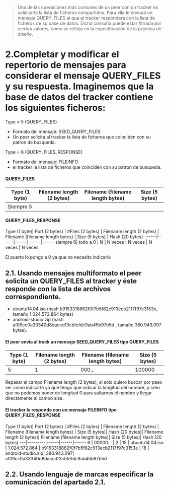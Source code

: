 
> Una de las operaciones más comunes de un peer con un tracker es solicitarle la lista de ficheros compartidos. Para ello le enviará un mensaje QUERY_FILES al que el tracker responderá con la lista de ficheros de su base de datos. Dicha consulta puede estar filtrada por ciertos valores, como se refleja en la especificación de la práctica de diseño.

# 2.Completar y modificar el repertorio de mensajes para considerar el mensaje QUERY_FILES y su respuesta. Imaginemos que la base de datos del tracker contiene los siguientes ficheros:


Type = 5 (QUERY_FILES)
- Formato del mensaje: SEED_QUERY_FILES
- Un peer solicita al tracker la lista de ficheros que coinciden con su patron de busqueda.


Type = 6 (QUERY_FILES_RESPONSE)
- Formato del mensaje: FILEINFO
- el tracker la lista de ficheros que coinciden con su patron de busqueda.


#### QUERY_FILES

Type (1 byte) | Filename length (2 bytes) | Filename (filename length bytes) | Size (5 bytes)
------|------|------|-------
Siempre 5 | | |


#### QUERY_FILES_RESPONSE

Type (1 byte)| Port (2 bytes) | #Files (2 bytes) | Filename length (2 bytes) | Filename (filename length bytes) | Size (5 bytes) | Hash (20 bytes)
------|------|------|------|------
siempre 6| todo a 0 | N | N veces | N veces | N veces | N veces

El puerto lo pongo a 0 ya que no necesito indicarlo


## 2.1. Usando mensajes multiformato el peer solicita un QUERY_FILES al tracker y éste responde con la lista de archivos correspondiente.

- ubuntu14.04.iso (hash b9153318862f0f7b5f82c913ecb2117f97c3153e, tamaño 1.024.572.864 bytes)
- android-studio.zip (hash af09cc0a33340d8daccdf3cbfefdc9ab45b97b5d , tamaño 380.943.097 bytes).


#### El peer envia al track un mensaje SEED_QUERY_FILES tipo QUERY_FILES

Type (1 byte) | Filename length (2 bytes) | Filename (filename length bytes) | Size (5 bytes)
------|------|------|-------
5 | 1 | 000... | 100000

Repasar el campo Filename length (2 bytes), si solo quiero buscar por peso ver como indicarlo ya que tengo que indicar la longitud del nombre,  y creo que no podemos poner de longitud 0 para saltarnos el nombre y llegar directamente al campo size.


#### El tracker le responde con un mensaje FILEINFO tipo QUERY_FILES_RESPONSE

 Type (1 byte)| Port (2 bytes) | #Files (2 bytes) | Filename length (2 bytes) | Filename (filename length bytes) | Size (5 bytes)| Hash (20 bytes)| Filename length (2 bytes)| Filename (filename length bytes)| Size (5 bytes)| Hash (20 bytes)
 ---|---------|------|------|------
6 | 00000... | 2 | 15 | ubuntu14.04.iso | 1.024.572.864 | b9153318862f0f7b5f82c913ecb2117f97c3153e | 18 | android-studio.zip| 380.943.097| af09cc0a33340d8daccdf3cbfefdc9ab45b97b5d


## 2.2. Usando lenguaje de marcas especificar la comunicación del apartado 2.1.


```xml



```
